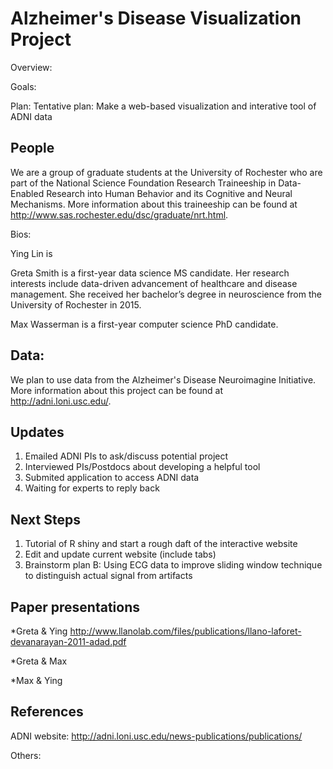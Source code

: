 # Alzheimer's Disease Visualization Project

Overview:

Goals: 

Plan:
  Tentative plan: Make a web-based visualization and interative tool of ADNI data 
  
## People

We are a group of graduate students at the University of Rochester who are part of the National Science Foundation Research Traineeship in Data-Enabled Research into Human Behavior and its Cognitive and Neural Mechanisms. More information about this traineeship can be found at http://www.sas.rochester.edu/dsc/graduate/nrt.html.

Bios:

Ying Lin is 

Greta Smith is a first-year data science MS candidate. Her research interests include data-driven advancement of healthcare and disease management. She received her bachelor’s degree in neuroscience from the University of Rochester in 2015.

Max Wasserman is a first-year computer science PhD candidate.

## Data:
We plan to use data from the Alzheimer's Disease Neuroimagine Initiative. More information about this project can be found at http://adni.loni.usc.edu/.

## Updates
1. Emailed ADNI PIs to ask/discuss potential project
2. Interviewed PIs/Postdocs about developing a helpful tool
3. Submited application to access ADNI data
4. Waiting for experts to reply back 

## Next Steps
1. Tutorial of R shiny and start a rough daft of the interactive website 
2. Edit and update current website (include tabs)
3. Brainstorm plan B: Using ECG data to improve sliding window technique to distinguish actual signal from artifacts 

## Paper presentations
*Greta & Ying
  http://www.llanolab.com/files/publications/llano-laforet-devanarayan-2011-adad.pdf
  
*Greta & Max

*Max & Ying

## References

ADNI website: 
http://adni.loni.usc.edu/news-publications/publications/

Others:

